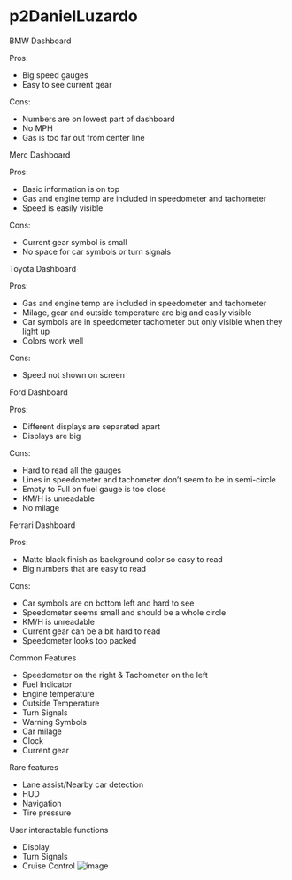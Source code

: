 # p2DanielLuzardo

BMW Dashboard 

Pros:
-	Big speed gauges
-	Easy to see current gear


Cons:
-	Numbers are on lowest part of dashboard
-	No MPH 
-	Gas is too far out from center line


Merc Dashboard 

Pros:
-	Basic information is on top
-	Gas and engine temp are included in speedometer and tachometer
-	 Speed is easily visible


Cons:
-	Current gear symbol is small
-	No space for car symbols or turn signals



Toyota Dashboard 

Pros:
-	Gas and engine temp are included in speedometer and tachometer
-	Milage, gear and outside temperature are big and easily visible
-	Car symbols are in speedometer tachometer but only visible when they light up
-	Colors work well


Cons:
-	Speed not shown on screen






Ford Dashboard 

Pros:
-	Different displays are separated apart
-	Displays are big 

Cons:
-	Hard to read all the gauges
-	Lines in speedometer and tachometer don’t seem to be in semi-circle
-	Empty to Full on fuel gauge is too close
-	KM/H is unreadable
-	No milage

Ferrari Dashboard 

Pros:
-	Matte black finish as background color so easy to read
-	Big numbers that are easy to read


Cons:
-	Car symbols are on bottom left and hard to see
-	Speedometer seems small and should be a whole circle
-	KM/H is unreadable
-	Current gear can be a bit hard to read
-	Speedometer looks too packed


Common Features 
-	Speedometer on the right & Tachometer on the left
-	Fuel Indicator
-	Engine temperature
-	Outside Temperature
-	Turn Signals
-	Warning Symbols
-	Car milage
-	Clock
-	Current gear







Rare features
-	Lane assist/Nearby car detection
-	HUD
-	Navigation
-	Tire pressure



User interactable functions 
-	Display
-	Turn Signals
-	Cruise Control
![image](https://user-images.githubusercontent.com/25484942/115179698-8367f200-a099-11eb-9cf3-2f6cc77a2a14.png)
